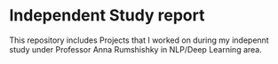 # Independent Study report
This repository includes Projects that I worked on during my indepennt study under Professor Anna Rumshishky in NLP/Deep Learning area.

